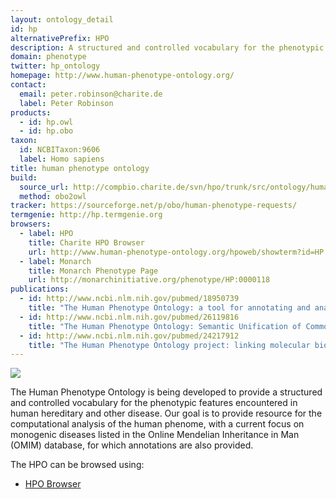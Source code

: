 ```yaml
---
layout: ontology_detail
id: hp
alternativePrefix: HPO
description: A structured and controlled vocabulary for the phenotypic features encountered in human hereditary and other disease.
domain: phenotype
twitter: hp_ontology
homepage: http://www.human-phenotype-ontology.org/
contact: 
  email: peter.robinson@charite.de
  label: Peter Robinson
products: 
  - id: hp.owl
  - id: hp.obo
taxon: 
  id: NCBITaxon:9606
  label: Homo sapiens
title: human phenotype ontology
build:
  source_url: http://compbio.charite.de/svn/hpo/trunk/src/ontology/human-phenotype-ontology.obo
  method: obo2owl
tracker: https://sourceforge.net/p/obo/human-phenotype-requests/
termgenie: http://hp.termgenie.org
browsers:
  - label: HPO
    title: Charite HPO Browser
    url: http://www.human-phenotype-ontology.org/hpoweb/showterm?id=HP:0000118
  - label: Monarch
    title: Monarch Phenotype Page
    url: http://monarchinitiative.org/phenotype/HP:0000118
publications:
  - id: http://www.ncbi.nlm.nih.gov/pubmed/18950739
    title: "The Human Phenotype Ontology: a tool for annotating and analyzing human hereditary disease."
  - id: http://www.ncbi.nlm.nih.gov/pubmed/26119816
    title: "The Human Phenotype Ontology: Semantic Unification of Common and Rare Disease."
  - id: http://www.ncbi.nlm.nih.gov/pubmed/24217912
    title: "The Human Phenotype Ontology project: linking molecular biology and disease through phenotype data."
---
```


<img src="http://www.human-phenotype-ontology.org/contao/tl_files/simplifyblue/images/HPO-logo.png"/>

The Human Phenotype Ontology is being developed to provide a structured and controlled vocabulary for the phenotypic features encountered in human hereditary and other disease. Our goal is to provide resource for the computational analysis of the human phenome, with a current focus on monogenic diseases listed in the Online Mendelian Inheritance in Man (OMIM) database, for which annotations are also provided.

The HPO can be browsed using:

 * [HPO Browser](http://www.human-phenotype-ontology.org/hpoweb/showterm?id=HP:0000118)
